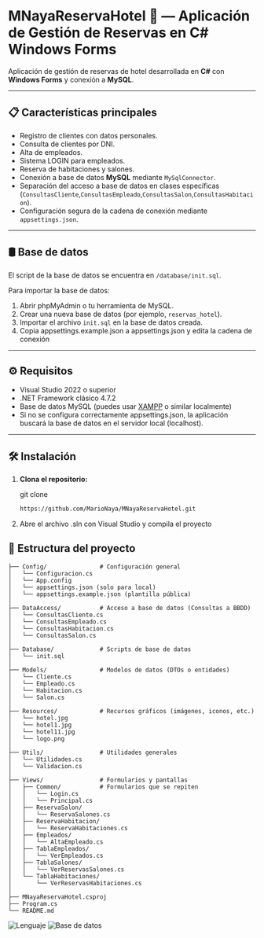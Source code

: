 # MNayaReservaHotel 🏨 — Aplicación de Gestión de Reservas en C# Windows Forms

Aplicación de gestión de reservas de hotel desarrollada en **C#** con **Windows Forms** y conexión a **MySQL**.

---

## 📋 Características principales

- Registro de clientes con datos personales.
- Consulta de clientes por DNI.
- Alta de empleados.
- Sistema LOGIN para empleados.
- Reserva de habitaciones y salones.
- Conexión a base de datos **MySQL** mediante `MySqlConnector`.
- Separación del acceso a base de datos en clases específicas (`ConsultasCliente`,`ConsultasEmpleado`,`ConsultasSalon`,`ConsultasHabitacion`).
- Configuración segura de la cadena de conexión mediante `appsettings.json`.

---

## 🛢️ Base de datos

El script de la base de datos se encuentra en `/database/init.sql`.

Para importar la base de datos:

1. Abrir phpMyAdmin o tu herramienta de MySQL.
2. Crear una nueva base de datos (por ejemplo, `reservas_hotel`).
3. Importar el archivo `init.sql` en la base de datos creada.
4. Copia appsettings.example.json a appsettings.json y edita la cadena de conexión

---

## ⚙️ Requisitos

- Visual Studio 2022 o superior
- .NET Framework clásico 4.7.2
- Base de datos MySQL (puedes usar [XAMPP](https://www.apachefriends.org/es/index.html) o similar localmente)
- Si no se configura correctamente appsettings.json, la aplicación buscará la base de datos en el servidor local (localhost).

---

## 🛠 Instalación

1. **Clona el repositorio:**

   git clone 
   ```bash
   https://github.com/MarioNaya/MNayaReservaHotel.git
   ```

2. Abre el archivo .sln con Visual Studio y compila el proyecto
   
## 📂 Estructura del proyecto

```
├── Config/               # Configuración general
│   └── Configuracion.cs
│   └── App.config
│   └── appsettings.json (solo para local)
│   └── appsettings.example.json (plantilla pública)
│
├── DataAccess/           # Acceso a base de datos (Consultas a BBDD)
│   └── ConsultasCliente.cs
│   └── ConsultasEmpleado.cs
│   └── ConsultasHabitacion.cs
│   └── ConsultasSalon.cs
│
├── Database/             # Scripts de base de datos
│   └── init.sql
│
├── Models/               # Modelos de datos (DTOs o entidades)
│   └── Cliente.cs
│   └── Empleado.cs
│   └── Habitacion.cs
│   └── Salon.cs
│
├── Resources/            # Recursos gráficos (imágenes, iconos, etc.)
│   └── hotel.jpg
│   └── hotel1.jpg
│   └── hotel11.jpg
│   └── logo.png
│
├── Utils/                # Utilidades generales
│   └── Utilidades.cs
│   └── Validacion.cs
│
├── Views/                # Formularios y pantallas
│   ├── Common/           # Formularios que se repiten
│   │   └── Login.cs
│   │   └── Principal.cs
│   ├── ReservaSalon/
│   │   └── ReservaSalones.cs
│   ├── ReservaHabitacion/
│   │   └── ReservaHabitaciones.cs
│   ├── Empleados/
│   │   └── AltaEmpleado.cs
│   ├── TablaEmpleados/
│   │   └── VerEmpleados.cs
│   ├── TablaSalones/
│   │   └── VerReservasSalones.cs
│   └── TablaHabitaciones/
│       └── VerReservasHabitaciones.cs
│
├── MNayaReservaHotel.csproj
├── Program.cs
└── README.md
```

![Lenguaje](https://img.shields.io/badge/Hecho%20en-C%23-blue)
![Base de datos](https://img.shields.io/badge/Base%20de%20Datos-MySQL-orange)
